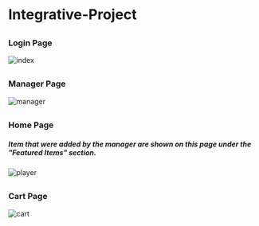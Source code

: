 # Integrative-Project

## 
### Login Page
![index](https://user-images.githubusercontent.com/38184193/92412539-e1704680-f154-11ea-95b3-ee496c562c0b.png)

##
### Manager Page
![manager](https://user-images.githubusercontent.com/38184193/92412540-e46b3700-f154-11ea-87d9-5c89ebbf3a2a.png)

## 
### Home Page
##### Item that were added by the manager are shown on this page under the "Featured Items" section.
![player](https://user-images.githubusercontent.com/38184193/92412541-e634fa80-f154-11ea-973f-5034ec266cd5.png)

## 
### Cart Page
![cart](https://user-images.githubusercontent.com/38184193/92412536-e03f1980-f154-11ea-9402-614b5bd0e14c.png)

